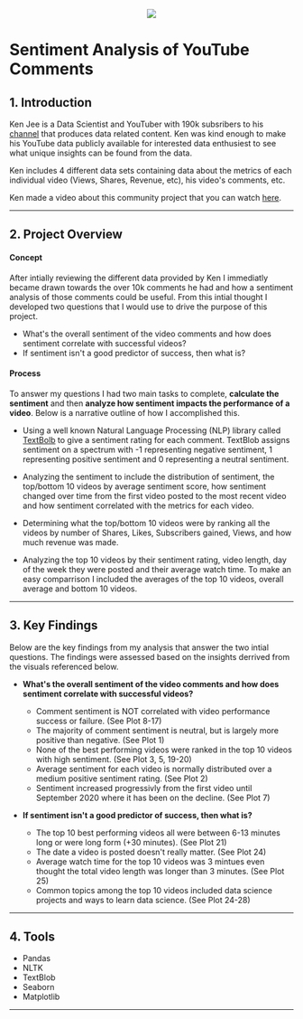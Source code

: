 
<p align="center">
    <img src="https://cdn.analyticsvidhya.com/wp-content/uploads/2018/07/performing-twitter-sentiment-analysis1.jpg" width="" height="">
</p>

# **Sentiment Analysis of YouTube Comments**

## 1. Introduction
Ken Jee is a Data Scientist and YouTuber with 190k subsribers to his [channel](https://www.youtube.com/c/KenJee1) that produces data related content. Ken was kind enough to make his YouTube data publicly available for interested data enthusiest to see what unique insights can be found from the data. 

Ken includes 4 different data sets containing data about the metrics of each individual video (Views, Shares, Revenue, etc), his video's comments, etc. 

Ken made a video about this community project that you can watch [here](https://www.youtube.com/watch?v=YPph59-rTxA).

***
## 2. Project Overview


#### **Concept**
After intially reviewing the different data provided by Ken I immediatly became drawn towards the over 10k comments he had and how a sentiment analysis of those comments could be useful. From this intial thought I developed two questions that I would use to drive the purpose of this project. 
-  What's the overall sentiment of the video comments and how does sentiment correlate with successful videos?
-  If sentiment isn't a good predictor of success, then what is? 

#### **Process**
To answer my questions I had two main tasks to complete, **calculate the sentiment** and then **analyze how sentiment impacts the performance of a video**. Below is a narrative outline of how I accomplished this. 

- Using a well known Natural Language Processing (NLP) library called [TextBolb](https://textblob.readthedocs.io/en/dev/) to give a sentiment rating for each comment. TextBlob assigns sentiment on a spectrum with -1 representing negative sentiment, 1 representing positive sentiment and 0 representing a neutral sentiment. 

- Analyzing the sentiment to include the distribution of sentiment, the top/bottom 10 videos by average sentiment score, how sentiment changed over time from the first video posted to the most recent video and how sentiment correlated with the  metrics for each video. 

- Determining what the top/bottom 10 videos were by ranking all the videos by number of Shares, Likes, Sub­scribers gained, Views, and how much revenue was made.

- Analyzing the top 10 videos by their sentiment rating, video length, day of the week they were posted and their average watch time. To make an easy comparrison I included the averages of the top 10 videos, overall average and bottom 10 videos. 

***
## 3. Key Findings

Below are the key findings from my analysis that answer the two intial questions. The findings were assessed based on the insights derrived from the visuals referenced below. 

- **What's the overall sentiment of the video comments and how does sentiment correlate with successful videos?**
    - Comment sentiment is NOT correlated with video performance success or failure. (See Plot 8-17)
    - The majority of comment sentiment is neutral, but is largely more positive than negative. (See Plot 1)
    - None of the best performing videos were ranked in the top 10 videos with high sentiment. (See Plot 3, 5, 19-20)
    - Average sentiment for each video is normally distributed over a medium positive sentiment rating. (See Plot 2)
    - Sentiment increased progressivly from the first video until September 2020 where it has been on the decline. (See Plot 7)

- **If sentiment isn't a good predictor of success, then what is?**
    - The top 10 best performing videos all were between 6-13 minutes long or were long form (+30 minutes). (See Plot 21)
    - The date a video is posted doesn't really matter. (See Plot 24)
    - Average watch time for the top 10 videos was 3 mintues even thought the total video length was longer than 3 minutes. (See Plot 25)
    - Common topics among the top 10 videos included data science projects and ways to learn data science. (See Plot 24-28)
***
## 4. Tools

- Pandas
- NLTK
- TextBlob
- Seaborn
- Matplotlib

***

